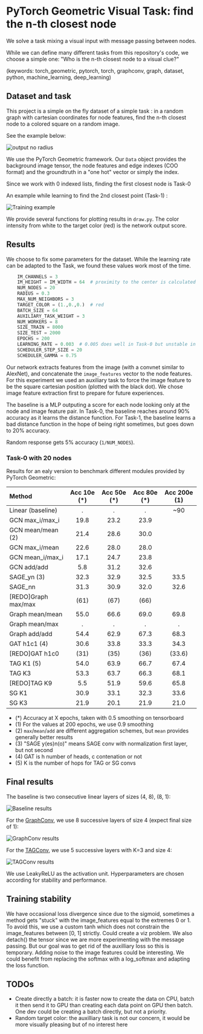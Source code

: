 # PyTorch Geometric Visual Task: find the n-th closest node

We solve a task mixing a visual input with message passing between nodes.

While we can define many different tasks from this repository's code, we choose a simple one: "Who is the n-th closest node to a visual clue?"

(keywords: torch_geometric, pytorch, torch, graphconv, graph, dataset, python, machine_learning, deep_learning)

## Dataset and task

This project is a simple on the fly dataset of a simple task : in a random graph with cartesian coordinates for node features, find the n-th closest node to a colored square on a random image.

See the example below:

![output no radius](img/radius0_epoch190.png)

We use the PyTorch Geometric framework. Our `Data` object provides the background image tensor, the node features and edge indexes (COO format) and the groundtruth in a "one hot" vector or simply the index.

Since we work with 0 indexed lists, finding the first closest node is Task-0

An example while learning to find the 2nd closest point (Task-1) :

![Training example](img/training_example.png)

We provide several functions for plotting results in `draw.py`. The color intensity from white to the target color (red) is the network output score.

## Results

We choose to fix some parameters for the dataset. While the learning rate can be adapted to the Task, we found these values work most of the time.

```python
    IM_CHANNELS = 3
    IM_HEIGHT = IM_WIDTH = 64  # proximity to the center is calculated in normalized space, so beware to use only square images for now
    NUM_NODES = 20
    RADIUS = 0.3
    MAX_NUM_NEIGHBORS = 3
    TARGET_COLOR = (1.,0.,0.)  # red
    BATCH_SIZE = 64
    AUXILIARY_TASK_WEIGHT = 3
    NUM_WORKERS = 8
    SIZE_TRAIN = 8000
    SIZE_TEST = 2000
    EPOCHS = 200
    LEARNING_RATE = 0.003  # 0.005 does well in Task-0 but unstable in Task-1
    SCHEDULER_STEP_SIZE = 20
    SCHEDULER_GAMMA = 0.75
```

Our network extracts features from the image (with a convnet similar to AlexNet), and concatenate the `image_features` vector to the node features. For this experiment we used an auxiliary task to force the image feature to be the square cartesian position (plotted with the black dot). We chose image feature extraction first to prepare for future experiences.

The baseline is a MLP outputing a score for each node looking only at the node and image feature pair.
In Task-0, the baseline reaches around 90% accuracy as it learns the distance function.
For Task-1, the baseline learns a bad distance function in the hope of being right sometimes, but goes down to 20% accuracy.

Random response gets 5% accuracy (`1/NUM_NODES`).

### Task-0 with 20 nodes

Results for an ealy version to benchmark different modules provided by PyTorch Geometric:

| Method | Acc 10e (*) | Acc 50e (*) | Acc 80e (*) | Acc 200e (1) |
| :------------- | :----------: | :-----------: | :-----------: | :-----------: |
|  Linear (baseline) | . | . | . | ~90
|  GCN max_i/max_i | 19.8 | 23.2 | 23.9 |
|  GCN mean/mean (2) | 21.4 | 28.6 | 30.0 |
|  GCN max_i/mean | 22.6 | 28.0 | 28.0 |
|  GCN mean_i/max_i | 17.1 | 24.7 | 23.8 |
|  GCN add/add | 5.8 | 31.2 | 32.6 |
|  SAGE_yn (3) | 32.3 | 32.9 | 32.5 | 33.5 |
|  SAGE_nn | 31.3 | 30.9 | 32.0 | 32.6
|  [REDO]Graph max/max | (61) | (67) | (66) |
|  Graph mean/mean | 55.0 | 66.6 | 69.0 | 69.8 |
|  Graph mean/max | . | . | . | . |
|  Graph add/add | 54.4 | 62.9 | 67.3 | 68.3 |
|  GAT h1c1 (4) | 30.6 | 33.8 | 33.3 | 34.3 |
|  [REDO]GAT h1c0 | (31) | (35) | (36) | (33.6)
|  TAG K1 (5) | 54.0 | 63.9 | 66.7 | 67.4 |
|  TAG K3 | 53.3 | 63.7 | 66.3 | 68.1
|  [REDO]TAG K9 | 5.5 | 51.9 | 59.6 | 65.8
|  SG K1 | 30.9 | 33.1 | 32.3 | 33.6
|  SG K3 | 21.9 | 20.1 | 21.9 | 21.0

- (*) Accuracy at X epochs, taken with 0.5 smoothing on tensorboard
- (1) For the values at 200 epochs, we use 0.9 smoothing
- (2) `max`/`mean`/`add` are different aggregation schemes, but `mean` provides generally better results
- (3) "SAGE y(es)n(o)" means SAGE conv with normalization first layer, but not second
- (4) GAT is h number of heads, c contenation or not
- (5) K is the number of hops for TAG or SG convs

## Final results

The baseline is two consecutive linear layers of sizes (4, 8), (8, 1):

![Baseline results](img/baseline_training.png)

For the [GraphConv](https://pytorch-geometric.readthedocs.io/en/latest/modules/nn.html#torch_geometric.nn.conv.GraphConv), we use 8 successive layers of size 4 (expect final size of 1):

![GraphConv results](img/graphconv_training.png)

For the [TAGConv](https://pytorch-geometric.readthedocs.io/en/latest/modules/nn.html#torch_geometric.nn.conv.TAGConv), we use 5 successive layers with K=3 and size 4:

![TAGConv results](img/tagconv_training.png)

We use LeakyReLU as the activation unit. Hyperparameters are chosen according for stability and performance.

## Training stability

We have occasional loss divergence since due to the sigmoid, sometimes a method gets "stuck" with the image_features equal to the extremes 0 or 1. To avoid this, we use a custom tanh which does not constrain the image_features between [0, 1] strictly. Could create a viz problem.
We also detach() the tensor since we are more experimenting with the message passing. But our goal was to get rid of the auxilliary loss so this is temporary.
Adding noise to the image features could be interesting.
We could benefit from replacing the softmax with a log_softmax and adapting the loss function.

## TODOs

- Create directly a batch: it is faster now to create the data on CPU, batch it then send it to GPU than creating each data point on GPU then batch. One dev could be creating a batch directly, but not a priority.
- Random target color: the auxilliary task is not our concern, it would be more visually pleasing but of no interest here
